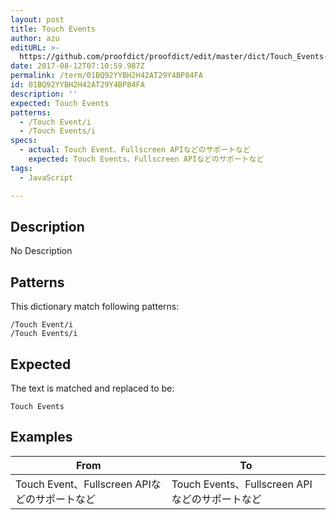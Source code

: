 ```yaml
---
layout: post
title: Touch Events
author: azu
editURL: >-
  https://github.com/proofdict/proofdict/edit/master/dict/Touch_Events--01BQ92YYBH2H42AT29Y4BP84FA.yml
date: 2017-08-12T07:10:59.987Z
permalink: /term/01BQ92YYBH2H42AT29Y4BP84FA
id: 01BQ92YYBH2H42AT29Y4BP84FA
description: ''
expected: Touch Events
patterns:
  - /Touch Event/i
  - /Touch Events/i
specs:
  - actual: Touch Event、Fullscreen APIなどのサポートなど
    expected: Touch Events、Fullscreen APIなどのサポートなど
tags:
  - JavaScript

---
```


## Description

No Description 

## Patterns

This dictionary match following patterns:

    /Touch Event/i
    /Touch Events/i

## Expected

The text is matched and replaced to be:

    Touch Events

## Examples

| From                                | To                                   |
| ----------------------------------- | ------------------------------------ |
| Touch Event、Fullscreen APIなどのサポートなど | Touch Events、Fullscreen APIなどのサポートなど |
